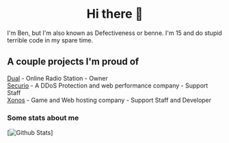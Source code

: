<h1 align="center">Hi there 👋</h1>

I'm Ben, but I'm also known as Defectiveness or benne. I'm 15 and do stupid terrible code in my spare time.

## A couple projects I'm proud of
<!--Name - Description - My role<br>-->
[Dual](https://dual.pw) - Online Radio Station - Owner<br>
[Securio](https://securio.tech) - A DDoS Protection and web performance company - Support Staff<br>
[Xonos](https://xonos.host) - Game and Web hosting company - Support Staff and Developer<br>

### Some stats about me
[![Github Stats](https://github-readme-stats.vercel.app/api?username=defectivenessyt)]
